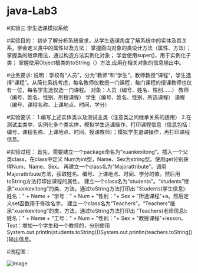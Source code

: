 # java-Lab3

#实验三  学生选课模拟系统

#实验目的：
    初步了解分析系统需求，从学生选课角度了解系统中的实体及其关系，学会定义类中的属性以及方法；
    掌握面向对象的类设计方法（属性、方法）；
    掌握类的继承用法，通过构造方法实例化对象；
    学会使用super()，用于实例化子类；
    掌握使用Object根类的toString（）方法,应用在相关对象的信息输出中。
    
#业务要求:
    说明：学校有“人员”，分为“教师”和“学生”，教师教授“课程”，学生选择“课程”。从简化系统考虑，每名教师仅教授一门课程，每门课程的授课教师也仅有一位，每名学生选仅选一门课程。
    对象：人员（编号、姓名、性别……）
          教师（编号、姓名、性别、所授课程）
			    学生（编号、姓名、性别、所选课程）
			    课程（编号、课程名称、上课地点、时间、学分）

#实验要求：
1.编写上述实体类以及测试主类（注意类之间继承关系的适用）
2.在测试主类中，实例化多个类实体，模拟学生选课操作、打印课程信息（信息包括：编号、课程名称、上课地点、时间、授课教师）；模拟学生退课操作，再打印课程信息。

#实验过程：
    首先，需要建立一个package命名为“xuankexitong”。插入一个父类class，在class中定义 Num为int型，Name、Sex为string型。使用get分别获得Num、Name、Sex。
    再建立一个class名为“Majorattribute”。调用Majorattribute方法，获取姓名、编号、上课地点、时间、学分的值。然后用toString方法打印出课程的属性。
    建立一个class名为“students”。“students”继承“xuankexitong”的类、方法。通过toString方法打印出 "Students(学生信息):  姓名：" + Name + "学号：" + Num + "性别："+ Sex + "所选课程"+a。然后定义set函数用于修改名字。
    建立一个class名为“Teachers”。“Teachers”继承“xuankexitong”的类、方法。通过toString方法打印出 "Teachers(老师信息):  姓名：" + Name + "工号：" + Num + "性别："+ Sex + "教授课程"+lesson。
    Test：增加一个学生和一个教师的，分别使用System.out.println(students.toString())System.out.println(teachers.toString())输出信息。

#流程图：

![image]()
